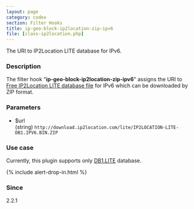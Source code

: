 ```yaml
---
layout: page
category: codex
section: Filter Hooks
title: ip-geo-block-ip2location-zip-ipv6
file: [class-ip2location.php]
---
```


The URI to IP2Location LITE database for IPv6.

<!--more-->

### Description ###

The filter hook "**ip-geo-block-ip2location-zip-ipv6**" assigns the URI to 
[Free IP2Location LITE database file][IP2LocLITE] for IPv6 which can be 
downloaded by ZIP format.

### Parameters ###

- $url  
  (string) `http://download.ip2location.com/lite/IP2LOCATION-LITE-DB1.IPV6.BIN.ZIP`

### Use case ###

Currently, this plugin supports only [DB1.LITE][IP2LocDB1] database.

{% include alert-drop-in.html %}

### Since ###

2.2.1

[IP-Geo-Block]: https://wordpress.org/plugins/ip-geo-block/ "WordPress › IP Geo Block « WordPress Plugins"
[IP2LocLITE]:   https://lite.ip2location.com/ "Free IP Geolocation Database"
[IP2LocDB1]:    https://lite.ip2location.com/database-ip-country "Free IP2Location LITE IP-COUNTRY"
